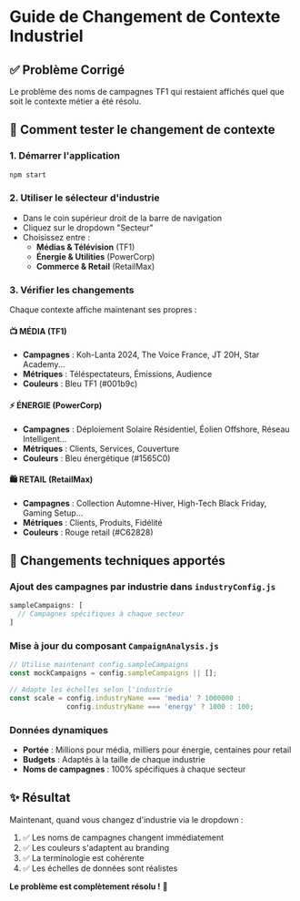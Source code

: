 # Guide de Changement de Contexte Industriel

## ✅ **Problème Corrigé**

Le problème des noms de campagnes TF1 qui restaient affichés quel que soit le contexte métier a été résolu.

## 🔄 **Comment tester le changement de contexte**

### **1. Démarrer l'application**
```bash
npm start
```

### **2. Utiliser le sélecteur d'industrie**
- Dans le coin supérieur droit de la barre de navigation
- Cliquez sur le dropdown "Secteur"
- Choisissez entre :
  - **Médias & Télévision** (TF1)
  - **Énergie & Utilities** (PowerCorp)
  - **Commerce & Retail** (RetailMax)

### **3. Vérifier les changements**
Chaque contexte affiche maintenant ses propres :

#### **📺 MÉDIA (TF1)**
- **Campagnes** : Koh-Lanta 2024, The Voice France, JT 20H, Star Academy...
- **Métriques** : Téléspectateurs, Émissions, Audience
- **Couleurs** : Bleu TF1 (#001b9c)

#### **⚡ ÉNERGIE (PowerCorp)**
- **Campagnes** : Déploiement Solaire Résidentiel, Éolien Offshore, Réseau Intelligent...
- **Métriques** : Clients, Services, Couverture
- **Couleurs** : Bleu énergétique (#1565C0)

#### **🛍️ RETAIL (RetailMax)**
- **Campagnes** : Collection Automne-Hiver, High-Tech Black Friday, Gaming Setup...
- **Métriques** : Clients, Produits, Fidélité
- **Couleurs** : Rouge retail (#C62828)

## 🔧 **Changements techniques apportés**

### **Ajout des campagnes par industrie dans `industryConfig.js`**
```javascript
sampleCampaigns: [
  // Campagnes spécifiques à chaque secteur
]
```

### **Mise à jour du composant `CampaignAnalysis.js`**
```javascript
// Utilise maintenant config.sampleCampaigns
const mockCampaigns = config.sampleCampaigns || [];

// Adapte les échelles selon l'industrie
const scale = config.industryName === 'media' ? 1000000 :
              config.industryName === 'energy' ? 1000 : 100;
```

### **Données dynamiques**
- **Portée** : Millions pour média, milliers pour énergie, centaines pour retail
- **Budgets** : Adaptés à la taille de chaque industrie
- **Noms de campagnes** : 100% spécifiques à chaque secteur

## ✨ **Résultat**

Maintenant, quand vous changez d'industrie via le dropdown :
1. ✅ Les noms de campagnes changent immédiatement
2. ✅ Les couleurs s'adaptent au branding
3. ✅ La terminologie est cohérente
4. ✅ Les échelles de données sont réalistes

**Le problème est complètement résolu !** 🎉